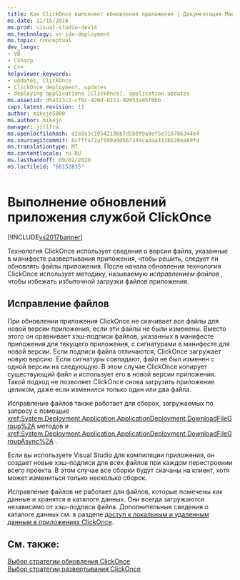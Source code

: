 ```yaml
---
title: Как ClickOnce выполняет обновления приложения | Документация Майкрософт
ms.date: 11/15/2016
ms.prod: visual-studio-dev14
ms.technology: vs-ide-deployment
ms.topic: conceptual
dev_langs:
- VB
- CSharp
- C++
helpviewer_keywords:
- updates, ClickOnce
- ClickOnce deployment, updates
- deploying applications [ClickOnce], application updates
ms.assetid: d54313c2-cf0c-420d-b151-99953a95f0bb
caps.latest.revision: 11
author: mikejo5000
ms.author: mikejo
manager: jillfra
ms.openlocfilehash: d2e8a3c1054219bb7d5b0f9a9ef5e710786344e4
ms.sourcegitcommit: 6cfffa72af599a9d667249caaaa411bb28ea69fd
ms.translationtype: MT
ms.contentlocale: ru-RU
ms.lasthandoff: 09/02/2020
ms.locfileid: "68152835"
---
```

# <a name="how-clickonce-performs-application-updates"></a>Выполнение обновлений приложения службой ClickOnce
[!INCLUDE[vs2017banner](../includes/vs2017banner.md)]

Технология ClickOnce использует сведения о версии файла, указанные в манифесте развертывания приложения, чтобы решить, следует ли обновлять файлы приложения. После начала обновления технология ClickOnce использует методику, называемую *исправлением файлов* , чтобы избежать избыточной загрузки файлов приложения.  
  
## <a name="file-patching"></a>Исправление файлов  
 При обновлении приложения ClickOnce не скачивает все файлы для новой версии приложения, если эти файлы не были изменены. Вместо этого он сравнивает хэш-подписи файлов, указанных в манифесте приложения для текущего приложения, с сигнатурами в манифесте для новой версии. Если подписи файла отличаются, ClickOnce загружает новую версию. Если сигнатуры совпадают, файл не был изменен с одной версии на следующую. В этом случае ClickOnce копирует существующий файл и использует его в новой версии приложения. Такой подход не позволяет ClickOnce снова загрузить приложение целиком, даже если изменился только один или два файла.  
  
 Исправление файлов также работает для сборок, загружаемых по запросу с помощью <xref:System.Deployment.Application.ApplicationDeployment.DownloadFileGroup%2A> методов и <xref:System.Deployment.Application.ApplicationDeployment.DownloadFileGroupAsync%2A> .  
  
 Если вы используете Visual Studio для компиляции приложения, он создает новые хэш-подписи для всех файлов при каждом перестроении всего проекта. В этом случае все сборки будут скачаны на клиент, хотя может измениться только несколько сборок.  
  
 Исправление файлов не работает для файлов, которые помечены как данные и хранятся в каталоге данных. Они всегда загружаются независимо от хэш-подписи файла. Дополнительные сведения о каталоге данных см. в разделе [доступ к локальным и удаленным данным в приложениях ClickOnce](../deployment/accessing-local-and-remote-data-in-clickonce-applications.md).  
  
## <a name="see-also"></a>См. также:  
 [Выбор стратегии обновления ClickOnce](../deployment/choosing-a-clickonce-update-strategy.md)   
 [Выбор стратегии развертывания ClickOnce](../deployment/choosing-a-clickonce-deployment-strategy.md)
